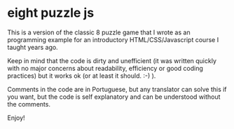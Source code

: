 # eight puzzle js

This is a version of the classic 8 puzzle game that I wrote as an programming example for an introductory HTML/CSS/Javascript course I taught years ago.

Keep in mind that the code is dirty and unefficient (it was written quickly with no major concerns about readability, efficiency or good coding practices) but it works ok (or at least it should. :-) ).

Comments in the code are in Portuguese, but any translator can solve this if you want, but the code is self explanatory and can be understood without the comments.

Enjoy!
